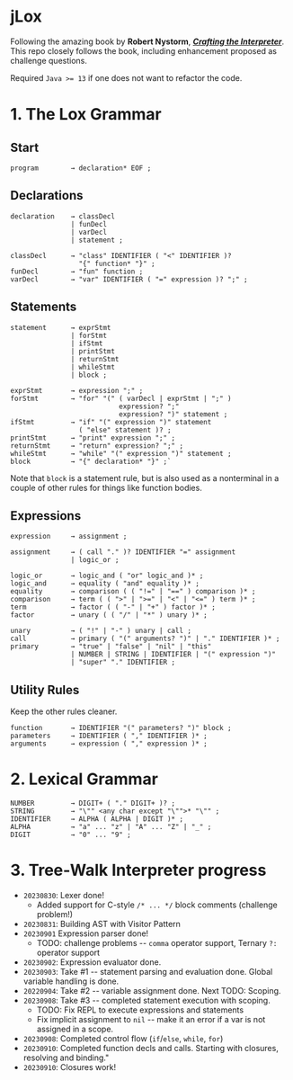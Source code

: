 jLox
====
Following the amazing book by **Robert Nystorm**, [***Crafting the Interpreter***](https://t.ly/8d1o0). This repo
closely follows the book, including enhancement proposed as challenge questions.

Required `Java >= 13` if one does not want to refactor the code.

# 1. The Lox Grammar

## Start
```program        → declaration* EOF ;```

## Declarations
```
declaration    → classDecl
               | funDecl
               | varDecl
               | statement ;

classDecl      → "class" IDENTIFIER ( "<" IDENTIFIER )?
                 "{" function* "}" ;
funDecl        → "fun" function ;
varDecl        → "var" IDENTIFIER ( "=" expression )? ";" ;
```
## Statements
```
statement      → exprStmt
               | forStmt
               | ifStmt
               | printStmt
               | returnStmt
               | whileStmt
               | block ;

exprStmt       → expression ";" ;
forStmt        → "for" "(" ( varDecl | exprStmt | ";" )
                           expression? ";"
                           expression? ")" statement ;
ifStmt         → "if" "(" expression ")" statement
                 ( "else" statement )? ;
printStmt      → "print" expression ";" ;
returnStmt     → "return" expression? ";" ;
whileStmt      → "while" "(" expression ")" statement ;
block          → "{" declaration* "}" ;` 
```
Note that `block` is a statement rule, but is also used as a nonterminal in a couple of other rules for things like function bodies.

## Expressions
```
expression     → assignment ;

assignment     → ( call "." )? IDENTIFIER "=" assignment
               | logic_or ;

logic_or       → logic_and ( "or" logic_and )* ;
logic_and      → equality ( "and" equality )* ;
equality       → comparison ( ( "!=" | "==" ) comparison )* ;
comparison     → term ( ( ">" | ">=" | "<" | "<=" ) term )* ;
term           → factor ( ( "-" | "+" ) factor )* ;
factor         → unary ( ( "/" | "*" ) unary )* ;

unary          → ( "!" | "-" ) unary | call ;
call           → primary ( "(" arguments? ")" | "." IDENTIFIER )* ;
primary        → "true" | "false" | "nil" | "this"
               | NUMBER | STRING | IDENTIFIER | "(" expression ")"
               | "super" "." IDENTIFIER ;

```

## Utility Rules
Keep the other rules cleaner.
```
function       → IDENTIFIER "(" parameters? ")" block ;
parameters     → IDENTIFIER ( "," IDENTIFIER )* ;
arguments      → expression ( "," expression )* ; 
```

# 2. Lexical Grammar
```
NUMBER         → DIGIT+ ( "." DIGIT+ )? ;
STRING         → "\"" <any char except "\"">* "\"" ;
IDENTIFIER     → ALPHA ( ALPHA | DIGIT )* ;
ALPHA          → "a" ... "z" | "A" ... "Z" | "_" ;
DIGIT          → "0" ... "9" ;

```

# 3. Tree-Walk Interpreter progress
- `20230830`: Lexer done!
  * Added support for C-style `/* ... */` block comments (challenge problem!)
- `20230831`: Building AST with Visitor Pattern
- `20230901` Expression parser done!
  * TODO: challenge problems -- `comma` operator support, Ternary `?:` operator support
- `20230902`: Expression evaluator done.
- `20230903`: Take #1 -- statement parsing and evaluation done. Global variable handling is done.
- `20220904`: Take #2 -- variable assignment done. Next TODO: Scoping.
- `20230908`: Take #3 -- completed statement execution with scoping.
  * TODO: Fix REPL to execute expressions and statements
  * Fix implicit assignment to `nil` -- make it an error if a var is not assigned in a scope.
- `20230908`: Completed control flow (`if`/`else`, `while`, `for`)
- `20230910`: Completed function decls and calls. Starting with closures, resolving and binding."
- `20230910`: Closures work!